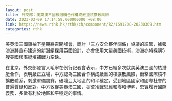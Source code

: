 ```yaml
---
layout: post
title: 外交部：美英澳三國核潛艇合作構成嚴重核擴散風險
date: 2023-03-09 17:14:59.000000000 +08:00
link: https://news.rthk.hk/rthk/ch/component/k2/1691208-20230309.htm
categories: rthk
---
```


美英澳三國領袖下星期將召開峰會，商討「三方安全夥伴關係」協議的細節，據報澳洲將宣布建造的新潛艇採用英國設計，亦會使用大量美國技術，澳洲亦將採購5艘美國核潛艇填補戰力空缺。

在北京，外交部發言人毛寧在例行記者會表示，中方已經多次就美英澳三國的核潛艇合作，表明嚴正立場，中方認為三國合作構成嚴重的核擴散風險，衝擊國際核不擴散體系，刺激軍備競賽，破壞亞太地區的和平穩定，受到地區國家和國際社會的普遍質疑和反對。中方敦促美英澳三國，摒棄冷戰思維和零和博弈，忠實履行國際義務，多做有利於地區和平穩定的事情。
